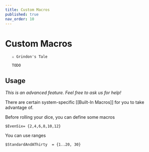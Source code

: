```yaml
---
title: Custom Macros
published: true
nav_order: 10
---
```


# Custom Macros

```
   ⚔️ Grindon's Tale
   
   TODO
```

## Usage
*This is an advanced feature. Feel free to ask us for help!*

There are certain system-specific [[Built-In Macros]] for you to take advantage of.

Before rolling your dice, you can define some macros

`$EvenSix= {2,4,6,8,10,12}`

You can use ranges

`$StandardAndAThirty  = {1..20, 30}`